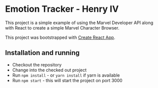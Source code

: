 # Emotion Tracker - Henry IV

This project is a simple example of using the Marvel Developer API along with React to create a simple Marvel Character Browser.

This project was bootstrapped with [Create React App](https://github.com/facebookincubator/create-react-app).

## Installation and running
* Checkout the repository
* Change into the checked out project
* Run `npm install` - or `yarn install` if yarn is available 
* Run `npm start` - this will start the project on port 3000 
